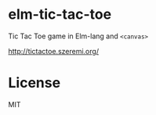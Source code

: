 # elm-tic-tac-toe

Tic Tac Toe game in Elm-lang and `<canvas>`

http://tictactoe.szeremi.org/

# License

MIT
